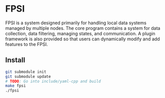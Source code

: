 # FPSI
FPSI is a system designed primarily for handling local data systems managed by
multiple nodes. The core program contains a system for data collection, data
filtering, managing states, and communication. A plugin framework is also
provided so that users can dynamically modify and add features to the FPSI.

## Install
```bash
git submodule init
git submodule update
# TODO: Go into include/yaml-cpp and build
make fpsi
./fpsi
```
